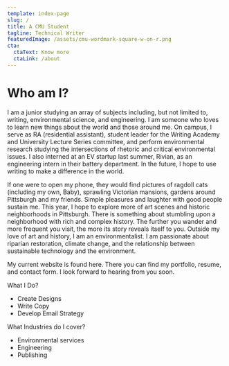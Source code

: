 ```yaml
---
template: index-page
slug: /
title: A CMU Student
tagline: Technical Writer
featuredImage: /assets/cmu-wordmark-square-w-on-r.png
cta:
  ctaText: Know more
  ctaLink: /about
---
```


# Who am I?
I am a junior studying an array of subjects including, but not limited to, writing, environmental science, and engineering. I am someone who loves to learn new things about the world and those around me. On campus, I serve as RA (residential assistant), student leader for the Writing Academy and University Lecture Series committee, and perform environmental research studying the intersections of rhetoric and critical environmental issues. I also interned at an EV startup last summer, Rivian, as an engineering intern in their battery department. In the future, I hope to use writing to make a difference in the world.   

If one were to open my phone, they would find pictures of ragdoll cats (including my own, Baby), sprawling Victorian mansions, gardens around Pittsburgh and my friends. Simple pleasures  and laughter with good people sustain me. This year, I hope to explore more of art scenes and historic neighborhoods in Pittsburgh. There is something about stumbling upon a neighborhood with rich and complex history. The further you wander and more frequent you visit, the more its story reveals itself to you. Outside my love of art and history, I am an environmentalist. I am passionate about riparian restoration, climate change, and the relationship between sustainable technology and the environment.

My current website is found here. There you can find my portfolio, resume, and contact form. I look forward to hearing from you soon.

What I Do?

- Create Designs
- Write Copy
- Develop Email Strategy
    
What Industries do I cover?

- Environmental services
- Engineering
- Publishing
